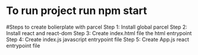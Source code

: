 # To run project run npm start

#Steps to create bolierplate with parcel
Step 1: Install global parcel
Step 2: Install react and react-dom
Step 3: Create index.html file the html entrypoint
Step 4: Create index.js javascript entrypoint file
Step 5: Create App.js react entrypoint file